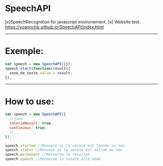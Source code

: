 # SpeechAPI

[x]SpeechRecognition for javascript environement.
[x] Website test: https://yoannchb.github.io/SpeechAPI/index.html

----------------------------------
# Exemple:
```js
var speech = new SpeechAPI({});
speech.start(function(result){
  zone_de_texte.value = result;
});
```
----------------------------------
# How to use:
```js
var speech = new SpeechAPI({
  //json
  interimResult: true;
  continuous: true;
  //...
});

speech.started //Renvoie si la vocale est lancée ou non
speech.status //Renvoie si la vocale est valide ou non
speech.permanent //Retourne le résultat
speech.speech //Retourne la vocale elle même
```
